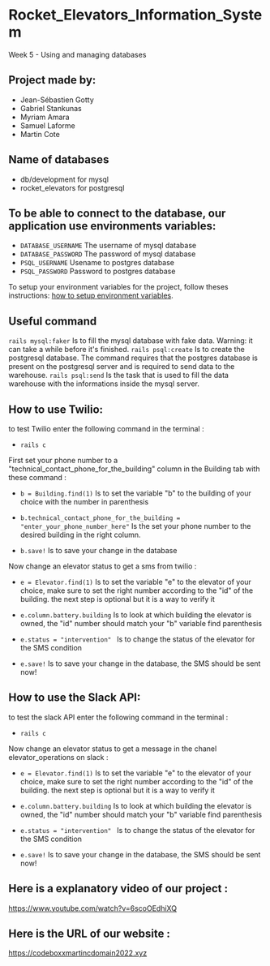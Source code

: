 # Rocket_Elevators_Information_System
Week 5 - Using and managing databases

## Project made by:

- Jean-Sébastien Gotty
- Gabriel Stankunas
- Myriam Amara
- Samuel Laforme
- Martin Cote

 
## Name of databases

- db/development for mysql
- rocket_elevators for postgresql


## To be able to connect to the database, our application use environments variables:
 
- `DATABASE_USERNAME` The username of mysql database
- `DATABASE_PASSWORD` The password of mysql database
- `PSQL_USERNAME` Usename to postgres database
- `PSQL_PASSWORD` Password to postgres database
 
To setup your environment variables for the project, follow theses instructions: [how to setup environment variables](https://www.twilio.com/blog/2018/01/how-to-set-environment-variables.html).

## Useful command

`rails mysql:faker` Is to fill the mysql database with fake data. Warning: it can take a while before it's finished.
`rails psql:create` Is to create the postgresql database. The command requires that the postgres database is present on the postgresql server and is required to send data to the warehouse.
`rails psql:send` Is the task that is used to fill the data warehouse with the informations inside the mysql server.





## How to use Twilio:

to test Twilio enter the following command in the terminal : 

- `rails c`

First set your phone number to a "technical_contact_phone_for_the_building" column in the Building tab with these command :

- `b = Building.find(1)` Is to set the variable "b" to the building of your choice with the number in parenthesis 
 
- `b.technical_contact_phone_for_the_building = "enter_your_phone_number_here"` Is the set your phone number to the desired building in the right column.

- `b.save!` Is to save your change in the database



Now change an elevator status to get a sms from twilio :

- `e = Elevator.find(1)` Is to set the variable "e" to the elevator of your choice, make sure to set the right number according to the "id" of the building. the next step is optional but it is a way to verify it

- `e.column.battery.building` Is to look at  which building the elevator is owned, the "id" number should match your "b" variable find parenthesis

- `e.status = "intervention" ` Is to change the status of the elevator for the SMS condition 

- `e.save!` Is to save your change in the database, the SMS should be sent now!


## How to use the Slack API:

to test the slack API enter the following command in the terminal : 

- `rails c`

Now change an elevator status to get a message in the chanel elevator_operations on slack :

- `e = Elevator.find(1)` Is to set the variable "e" to the elevator of your choice, make sure to set the right number according to the "id" of the building. the next step is optional but it is a way to verify it

- `e.column.battery.building` Is to look at  which building the elevator is owned, the "id" number should match your "b" variable find parenthesis

- `e.status = "intervention" ` Is to change the status of the elevator for the SMS condition 

- `e.save!` Is to save your change in the database, the SMS should be sent now!


## Here is a explanatory video of our project :

https://www.youtube.com/watch?v=6scoOEdhiXQ

## Here is the URL of our website :
https://codeboxxmartincdomain2022.xyz
